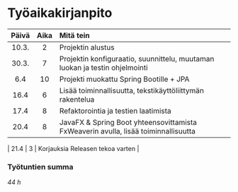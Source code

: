 # Työaikakirjanpito

| Päivä | Aika | Mitä tein                                                                          |
| :---: | :--: | :--------------------------------------------------------------------------------- |
| 10.3. |  2   | Projektin alustus                                                                  |
| 30.3. |  7   | Projektin konfiguraatio, suunnittelu, muutaman luokan ja testin ohjelmointi        |
|  6.4  |  10  | Projekti muokattu Spring Bootille + JPA                                            |
| 16.4  |  6   | Lisää toiminnallisuutta, tekstikäyttöliittymän rakentelua                          |
| 17.4  |  8   | Refaktorointia ja testien laatimista                                               |
| 20.4  |  8   | JavaFX & Spring Boot yhteensovittamista FxWeaverin avulla, lisää toiminnallisuutta |

| 21.4 | 3 | Korjauksia Releasen tekoa varten |

### Työtuntien summa

_*44 h*_
